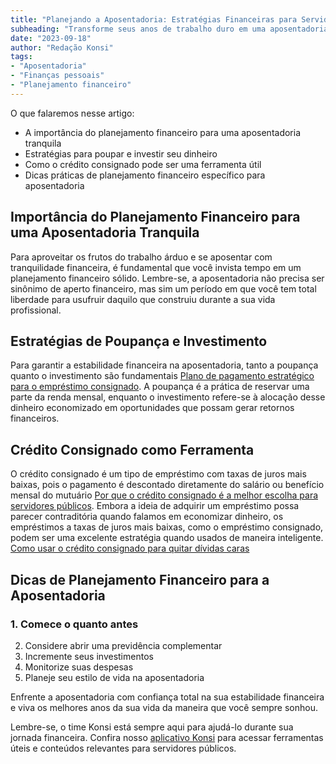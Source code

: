 ```yaml
---
title: "Planejando a Aposentadoria: Estratégias Financeiras para Servidores Públicos"
subheading: "Transforme seus anos de trabalho duro em uma aposentadoria tranquila através de práticas financeiras inteligentes."
date: "2023-09-18"
author: "Redação Konsi"
tags:
- "Aposentadoria"
- "Finanças pessoais"
- "Planejamento financeiro"
---
```


O que falaremos nesse artigo:

- A importância do planejamento financeiro para uma aposentadoria tranquila
- Estratégias para poupar e investir seu dinheiro
- Como o crédito consignado pode ser uma ferramenta útil
- Dicas práticas de planejamento financeiro específico para aposentadoria

## Importância do Planejamento Financeiro para uma Aposentadoria Tranquila

Para aproveitar os frutos do trabalho árduo e se aposentar com tranquilidade financeira, é fundamental que você invista tempo em um planejamento financeiro sólido. Lembre-se, a aposentadoria não precisa ser sinônimo de aperto financeiro, mas sim um período em que você tem total liberdade para usufruir daquilo que construiu durante a sua vida profissional.  

## Estratégias de Poupança e Investimento

Para garantir a estabilidade financeira na aposentadoria, tanto a poupança quanto o investimento são fundamentais [Plano de pagamento estratégico para o empréstimo consignado](/como-criar-um-plano-de-pagamento-estrategico-para-seu-emprestimo-consignado.md). A poupança é a prática de reservar uma parte da renda mensal, enquanto o investimento refere-se à alocação desse dinheiro economizado em oportunidades que possam gerar retornos financeiros.

## Crédito Consignado como Ferramenta

O crédito consignado é um tipo de empréstimo com taxas de juros mais baixas, pois o pagamento é descontado diretamente do salário ou benefício mensal do mutuário [Por que o crédito consignado é a melhor escolha para servidores públicos](/por-que-o-credito-consignado-a-melhor-escolha-para-servidores-publicos.md). Embora a ideia de adquirir um empréstimo possa parecer contraditória quando falamos em economizar dinheiro, os empréstimos a taxas de juros mais baixas, como o empréstimo consignado, podem ser uma excelente estratégia quando usados ​​de maneira inteligente. [Como usar o crédito consignado para quitar dívidas caras](/como-usar-o-credito-consignado-para-quitar-dividas-caras.md)

## Dicas de Planejamento Financeiro para a Aposentadoria

### 1. Comece o quanto antes
2. Considere abrir uma previdência complementar
3. Incremente seus investimentos
4. Monitorize suas despesas
5. Planeje seu estilo de vida na aposentadoria

Enfrente a aposentadoria com confiança total na sua estabilidade financeira e viva os melhores anos da sua vida da maneira que você sempre sonhou.

Lembre-se, o time Konsi está sempre aqui para ajudá-lo durante sua jornada financeira. Confira nosso [aplicativo Konsi](/download-app-konsi.md) para acessar ferramentas úteis e conteúdos relevantes para servidores públicos.